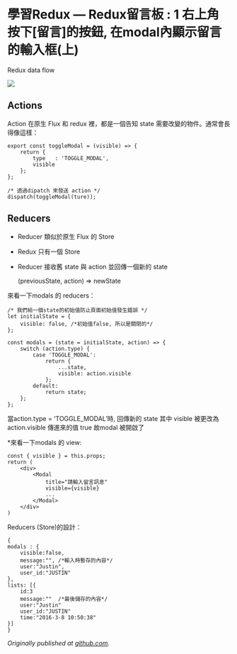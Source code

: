 
# 學習Redux — Redux留言板 : 1 右上角按下[留言]的按鈕, 在modal內顯示留言的輸入框(上)

Redux data flow

![](https://cdn-images-1.medium.com/max/2000/0*CHV2iOx031MN6sAP.png)

## Actions

Action 在原生 Flux 和 redux 裡，都是一個告知 state 需要改變的物件。通常會長得像這樣：

    export const toggleModal = (visible) => {
        return {
            type   : 'TOGGLE_MODAL',
            visible
        };
    };

    /* 透過dipatch 來發送 action */ 
    dispatch(toggleModal(ture));

## Reducers

* Reducer 類似於原生 Flux 的 Store

* Redux 只有一個 Store

* Reducer 接收舊 state 與 action 並回傳一個新的 state

    (previousState, action) => newState

來看一下modals 的 reducers：

    /* 我們給一個state的初始值防止頁面初始值發生錯誤 */
    let initialState = {
        visible: false, /*初始值false, 所以是關閉的*/
    };
    
    const modals = (state = initialState, action) => {
        switch (action.type) {
            case 'TOGGLE_MODAL':
                return {
                    ...state,
                    visible: action.visible
                };
            default:
                return state;
        };
    };

當action.type = ‘TOGGLE_MODAL’時, 回傳新的 state
 其中 visible 被更改為 action.visible 傳進來的值 true
 故modal 被開啟了

*來看一下modals 的 view:

    const { visible } = this.props;
    return (
        <div>
            <Modal 
                title="請輸入留言訊息" 
                visible={visible}
                ...
            </Modal>
        </div>
    )

Reducers (Store)的設計：

    {
    modals : {
        visible:false,
        message:"", /*輸入時暫存的內容*/
        user:"Justin",
        user_id:"JUSTIN"
    },
    lists: [{
        id:3
        message:""  /*最後儲存的內容*/
        user:"Justin"
        user_id:"JUSTIN"
        time:"2016-3-8 10:50:38"
    }]
    }

*Originally published at [github.com](https://github.com/justin3737/redux-message-board/issues/2).*
